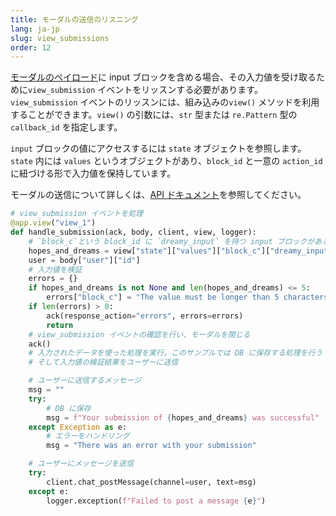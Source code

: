 ```yaml
---
title: モーダルの送信のリスニング
lang: ja-jp
slug: view_submissions
order: 12
---
```


<div class="section-content">

<a href="https://api.slack.com/reference/block-kit/views">モーダルのペイロード</a>に input ブロックを含める場合、その入力値を受け取るために`view_submission` イベントをリッスンする必要があります。`view_submission` イベントのリッスンには、組み込みの`view()` メソッドを利用することができます。`view()` の引数には、`str` 型または `re.Pattern` 型の `callback_id` を指定します。

`input` ブロックの値にアクセスするには `state` オブジェクトを参照します。`state` 内には `values` というオブジェクトがあり、`block_id` と一意の `action_id` に紐づける形で入力値を保持しています。

モーダルの送信について詳しくは、<a href="https://api.slack.com/surfaces/modals/using#interactions">API ドキュメント</a>を参照してください。

</div>

```python
# view_submission イベントを処理
@app.view("view_1")
def handle_submission(ack, body, client, view, logger):
    # `block_c`という block_id に `dreamy_input` を持つ input ブロックがある場合
    hopes_and_dreams = view["state"]["values"]["block_c"]["dreamy_input"]
    user = body["user"]["id"]
    # 入力値を検証
    errors = {}
    if hopes_and_dreams is not None and len(hopes_and_dreams) <= 5:
        errors["block_c"] = "The value must be longer than 5 characters"
    if len(errors) > 0:
        ack(response_action="errors", errors=errors)
        return
    # view_submission イベントの確認を行い、モーダルを閉じる
    ack()
    # 入力されたデータを使った処理を実行。このサンプルでは DB に保存する処理を行う
    # そして入力値の検証結果をユーザーに送信

    # ユーザーに送信するメッセージ
    msg = ""
    try:
        # DB に保存
        msg = f"Your submission of {hopes_and_dreams} was successful"
    except Exception as e:
        # エラーをハンドリング
        msg = "There was an error with your submission"

    # ユーザーにメッセージを送信
    try:
        client.chat_postMessage(channel=user, text=msg)
    except e:
        logger.exception(f"Failed to post a message {e}")

```
